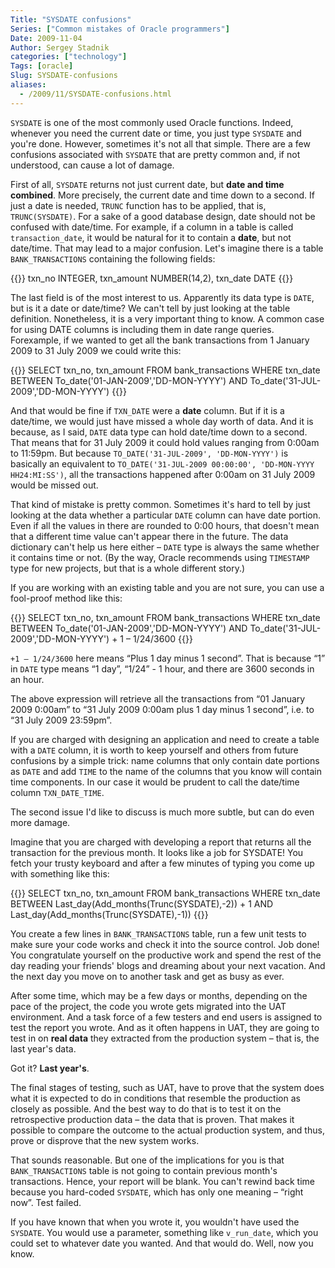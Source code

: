 ```yaml
---
Title: "SYSDATE confusions"
Series: ["Common mistakes of Oracle programmers"]
Date: 2009-11-04
Author: Sergey Stadnik
categories: ["technology"]
Tags: [oracle]
Slug: SYSDATE-confusions
aliases:
  - /2009/11/SYSDATE-confusions.html
---
```


`SYSDATE` is one of the most commonly used Oracle functions. Indeed,
whenever you need the current date or time, you just type `SYSDATE` and
you're done. However, sometimes it's not all that simple. There are a
few confusions associated with `SYSDATE` that are pretty common and, if
not understood, can cause a lot of damage.

First of all, `SYSDATE` returns not just current date, but **date and time
combined**. More precisely, the current date and time down to a second.
If just a date is needed, `TRUNC` function has to be applied, that is,
`TRUNC(SYSDATE)`. For a sake of a good database design, date should not be
confused with date/time. For example, if a column in a table is called
`transaction_date`, it would be natural for it to contain a **date**,
but not date/time. That may lead to a major confusion. Let's imagine
there is a table `BANK_TRANSACTIONS` containing the following fields:

{{<highlight sql>}}
txn_no     INTEGER,
txn_amount NUMBER(14,2),
txn_date   DATE
{{</highlight>}}

The last field is of the most interest to us. Apparently its data type
is `DATE`, but is it a date or date/time? We can't tell by just looking
at the table definition. Nonetheless, it is a very important thing to
know. A common case for using DATE columns is including them in date
range queries. Forexample, if we wanted to get all the bank transactions
from 1 January 2009 to 31 July 2009 we could write this:

{{<highlight sql>}}
SELECT txn_no,
       txn_amount
FROM   bank_transactions
WHERE  txn_date BETWEEN To_date('01-JAN-2009','DD-MON-YYYY')
AND    To_date('31-JUL-2009','DD-MON-YYYY')
{{</highlight>}}

And that would be fine if `TXN_DATE` were a **date** column. But if it is
a date/time, we would just have missed a whole day worth of data. And it
is because, as I said, `DATE` data type can hold date/time down to a
second. That means that for 31 July 2009 it could hold values ranging
from 0:00am to 11:59pm. But because `TO_DATE('31-JUL-2009',
'DD-MON-YYYY')` is basically an equivalent to `TO_DATE('31-JUL-2009
00:00:00', 'DD-MON-YYYY HH24:MI:SS')`, all the transactions happened
after 0:00am on 31 July 2009 would be missed out.

That kind of mistake is pretty common. Sometimes it's hard to tell by
just looking at the data whether a particular `DATE` column can have date
portion. Even if all the values in there are rounded to 0:00 hours, that
doesn't mean that a different time value can't appear there in the
future. The data dictionary can't help us here either – `DATE` type is
always the same whether it contains time or not. (By the way, Oracle
recommends using `TIMESTAMP` type for new
projects, but that is a whole different story.)

If you are working with an existing table and you are not sure, you can
use a fool-proof method like this:

{{<highlight sql>}}
SELECT txn_no,
       txn_amount
FROM   bank_transactions
WHERE  txn_date BETWEEN To_date('01-JAN-2009','DD-MON-YYYY')
AND    To_date('31-JUL-2009','DD-MON-YYYY') + 1 – 1/24/3600
{{</highlight>}}

`+1 – 1/24/3600` here means “Plus 1 day minus 1 second”. That is because
“1” in `DATE` type means “1 day”, “1/24” - 1 hour, and there are 3600
seconds in an hour.

The above expression will retrieve all the transactions from “01 January
2009 0:00am” to “31 July 2009 0:00am plus 1 day minus 1 second”, i.e. to
“31 July 2009 23:59pm”.

If you are charged with designing an application and need to create a
table with a `DATE` column, it is worth to keep yourself and others from
future confusions by a simple trick: name columns that only contain date
portions as `DATE` and add `TIME` to the name of the columns that
you know will contain time components. In our case it would be prudent
to call the
date/time column `TXN_DATE_TIME`.

The second issue I'd like to discuss is much more subtle, but can do
even more damage.

Imagine that you are charged with developing a report that returns all
the transaction for the previous month. It looks like a job for SYSDATE!
You fetch your trusty keyboard and after a few minutes of typing you
come up with something like this:

{{<highlight sql>}}
SELECT txn_no,
       txn_amount
FROM   bank_transactions
WHERE  txn_date BETWEEN Last_day(Add_months(Trunc(SYSDATE),-2)) + 1
AND    Last_day(Add_months(Trunc(SYSDATE),-1))
{{</highlight>}}

You create a few lines in `BANK_TRANSACTIONS` table, run a few unit tests
to make sure your code works and check it into the source control. Job
done! You congratulate yourself on the productive work and spend the
rest of the day reading your friends' blogs and dreaming about your next
vacation. And the next day you move on to another task and get as busy
as ever.

After some time, which may be a few days or months, depending on the
pace of the project, the code you wrote gets migrated into the UAT
environment. And a task force of a few testers and end users is assigned
to test the report you wrote. And as it often happens in UAT, they are
going to test in on **real data** they extracted from the production
system – that is, the last year's data.

Got it? __Last year's__.

The final stages of testing, such as UAT, have to prove that the system
does what it is expected to do in conditions that resemble the
production as closely as possible. And the best way to do that is to
test it on the retrospective production data – the data that is proven.
That makes it possible to compare the outcome to the actual production
system, and thus, prove or disprove that the new system works.

That sounds reasonable. But one of the implications for you is that
`BANK_TRANSACTIONS` table is not going to contain previous month's
transactions. Hence, your report will be blank. You can't rewind back
time because you hard-coded `SYSDATE`, which has only one meaning – “right
now”. Test failed.

If you have known that when you wrote it, you wouldn't have used the
`SYSDATE`. You would use a parameter, something like `v_run_date`, which
you could set to whatever date you wanted. And that would do. Well, now
you know.